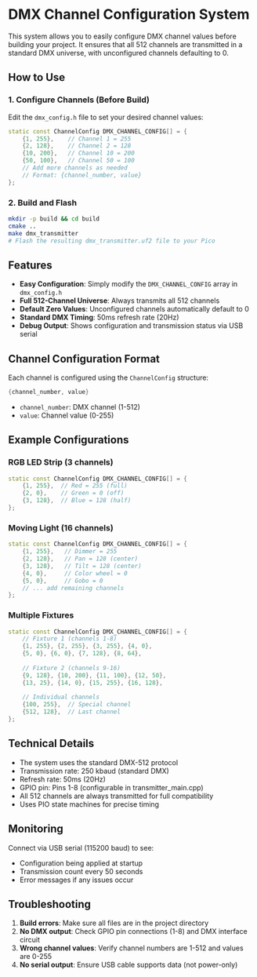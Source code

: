 # DMX Channel Configuration System

This system allows you to easily configure DMX channel values before building your project. It ensures that all 512 channels are transmitted in a standard DMX universe, with unconfigured channels defaulting to 0.

## How to Use

### 1. Configure Channels (Before Build)

Edit the `dmx_config.h` file to set your desired channel values:

```cpp
static const ChannelConfig DMX_CHANNEL_CONFIG[] = {
    {1, 255},    // Channel 1 = 255
    {2, 128},    // Channel 2 = 128
    {10, 200},   // Channel 10 = 200
    {50, 100},   // Channel 50 = 100
    // Add more channels as needed
    // Format: {channel_number, value}
};
```

### 2. Build and Flash

```bash
mkdir -p build && cd build
cmake ..
make dmx_transmitter
# Flash the resulting dmx_transmitter.uf2 file to your Pico
```

## Features

- **Easy Configuration**: Simply modify the `DMX_CHANNEL_CONFIG` array in `dmx_config.h`
- **Full 512-Channel Universe**: Always transmits all 512 channels
- **Default Zero Values**: Unconfigured channels automatically default to 0
- **Standard DMX Timing**: 50ms refresh rate (20Hz)
- **Debug Output**: Shows configuration and transmission status via USB serial

## Channel Configuration Format

Each channel is configured using the `ChannelConfig` structure:
```cpp
{channel_number, value}
```
- `channel_number`: DMX channel (1-512)
- `value`: Channel value (0-255)

## Example Configurations

### RGB LED Strip (3 channels)
```cpp
static const ChannelConfig DMX_CHANNEL_CONFIG[] = {
    {1, 255},  // Red = 255 (full)
    {2, 0},    // Green = 0 (off)
    {3, 128},  // Blue = 128 (half)
};
```

### Moving Light (16 channels)
```cpp
static const ChannelConfig DMX_CHANNEL_CONFIG[] = {
    {1, 255},   // Dimmer = 255
    {2, 128},   // Pan = 128 (center)
    {3, 128},   // Tilt = 128 (center)
    {4, 0},     // Color wheel = 0
    {5, 0},     // Gobo = 0
    // ... add remaining channels
};
```

### Multiple Fixtures
```cpp
static const ChannelConfig DMX_CHANNEL_CONFIG[] = {
    // Fixture 1 (channels 1-8)
    {1, 255}, {2, 255}, {3, 255}, {4, 0},
    {5, 0}, {6, 0}, {7, 128}, {8, 64},
    
    // Fixture 2 (channels 9-16)
    {9, 128}, {10, 200}, {11, 100}, {12, 50},
    {13, 25}, {14, 0}, {15, 255}, {16, 128},
    
    // Individual channels
    {100, 255},  // Special channel
    {512, 128},  // Last channel
};
```

## Technical Details

- The system uses the standard DMX-512 protocol
- Transmission rate: 250 kbaud (standard DMX)
- Refresh rate: 50ms (20Hz)
- GPIO pin: Pins 1-8 (configurable in transmitter_main.cpp)
- All 512 channels are always transmitted for full compatibility
- Uses PIO state machines for precise timing

## Monitoring

Connect via USB serial (115200 baud) to see:
- Configuration being applied at startup
- Transmission count every 50 seconds
- Error messages if any issues occur

## Troubleshooting

1. **Build errors**: Make sure all files are in the project directory
2. **No DMX output**: Check GPIO pin connections (1-8) and DMX interface circuit
3. **Wrong channel values**: Verify channel numbers are 1-512 and values are 0-255
4. **No serial output**: Ensure USB cable supports data (not power-only)